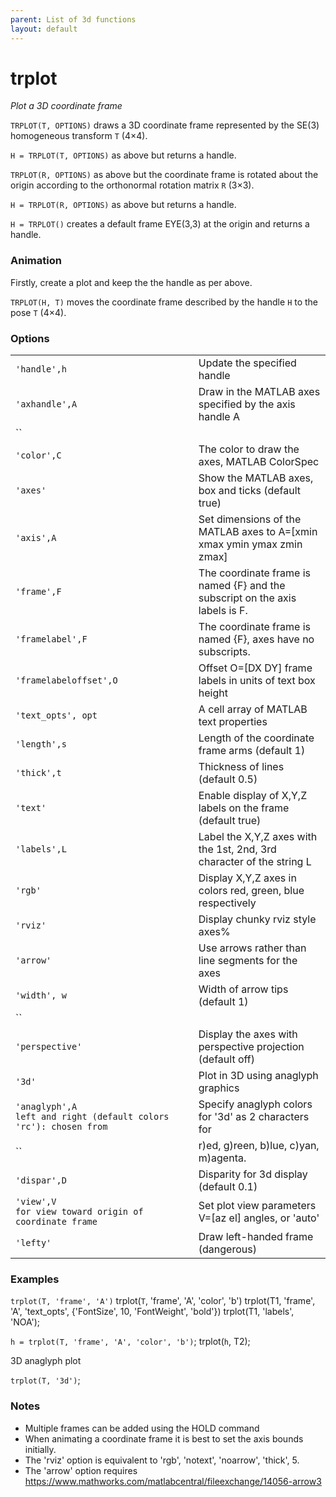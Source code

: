 ```yaml
---
parent: List of 3d functions
layout: default
---
```

# trplot
_Plot a 3D coordinate frame_


```TRPLOT(T, OPTIONS)``` draws a 3D coordinate frame represented by the SE(3) homogeneous
transform `T` (4&times;4).


```H = TRPLOT(T, OPTIONS)``` as above but returns a handle.


```TRPLOT(R, OPTIONS)``` as above but the coordinate frame is rotated about the
origin according to the orthonormal rotation matrix `R` (3&times;3).


```H = TRPLOT(R, OPTIONS)``` as above but returns a handle.


```H = TRPLOT()``` creates a default frame EYE(3,3) at the origin and returns a
handle.
### Animation


Firstly, create a plot and keep the the handle as per above.


```TRPLOT(H, T)``` moves the coordinate frame described by the handle `H` to
the pose `T` (4&times;4).
### Options
| | |
|---|---|
| `'handle',h` | Update the specified handle |
| `'axhandle',A` | Draw in the MATLAB axes specified by the axis handle A |
| `` |  |
| `'color',C` | The color to draw the axes, MATLAB ColorSpec |
| `'axes'` | Show the MATLAB axes, box and ticks (default true) |
| `'axis',A` | Set dimensions of the MATLAB axes to A=[xmin xmax ymin ymax zmin zmax] |
| `'frame',F` | The coordinate frame is named {F} and the subscript on the axis labels is F. |
| `'framelabel',F` | The coordinate frame is named {F}, axes have no subscripts. |
| `'framelabeloffset',O` | Offset O=[DX DY] frame labels in units of text box height |
| `'text_opts', opt` | A cell array of MATLAB text properties |
| `'length',s` | Length of the coordinate frame arms (default 1) |
| `'thick',t` | Thickness of lines (default 0.5) |
| `'text'` | Enable display of X,Y,Z labels on the frame (default true) |
| `'labels',L` | Label the X,Y,Z axes with the 1st, 2nd, 3rd character of the string L |
| `'rgb'` | Display X,Y,Z axes in colors red, green, blue respectively |
| `'rviz'` | Display chunky rviz style axes% |
| `'arrow'` | Use arrows rather than line segments for the axes |
| `'width', w` | Width of arrow tips (default 1) |
| `` |  |
| `'perspective'` | Display the axes with perspective projection (default off) |
| `'3d'` | Plot in 3D using anaglyph graphics |
| `'anaglyph',A                         left and right (default colors 'rc'): chosen from` | Specify anaglyph colors for '3d' as 2 characters for |
| `` | r)ed, g)reen, b)lue, c)yan, m)agenta. |
| `'dispar',D` | Disparity for 3d display (default 0.1) |
| `'view',V                         for view toward origin of coordinate frame` | Set plot view parameters V=[az el] angles, or 'auto' |
| `'lefty'` | Draw left-handed frame (dangerous) |


### Examples


```trplot(T, 'frame', 'A')```
trplot(`T`, 'frame', 'A', 'color', 'b')
trplot(T1, 'frame', 'A', 'text_opts', {'FontSize', 10, 'FontWeight', 'bold'})
trplot(T1, 'labels', 'NOA');


```h = trplot(T, 'frame', 'A', 'color', 'b')```;
trplot(`h`, T2);


3D anaglyph plot


```trplot(T, '3d')```;
### Notes
* Multiple frames can be added using the HOLD command
* When animating a coordinate frame it is best to set the axis bounds initially.
* The 'rviz' option is equivalent to 'rgb', 'notext', 'noarrow',    'thick', 5.
* The 'arrow' option requires https://www.mathworks.com/matlabcentral/fileexchange/14056-arrow3

